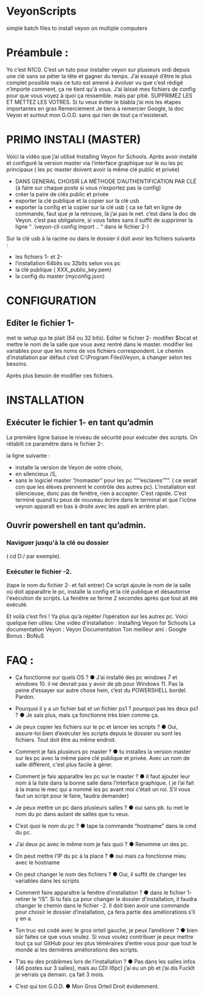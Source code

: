 # VeyonScripts
simple batch files to install veyon on multiple computers

# Préambule :
Yo c’est N1C0.
C’est un tuto pour installer veyon sur plusieurs ordi depuis une clé sans se péter la tête et gagner du temps. J’ai essayé d’être le plus complet possible mais ce tuto est amené à évoluer vu que c’est rédigé n’importe comment, ça ne tient qu'à vous.
J’ai laissé mes fichiers de config pour que vous voyez à quoi ça ressemble. mais par pitié. SUPPRIMEZ LES ET  METTEZ LES VOTRES.
Si tu veux éviter le blabla j’ai mis les étapes importantes en gras
Remerciement 
Je tiens à remercier Google, la doc Veyon et surtout mon G.O.D. sans qui rien de tout ça n'existerait.

# PRIMO INSTALl (MASTER)
Voici la vidéo que j’ai utilisé Installing Veyon for Schools.
Après avoir installé et configuré la version master via l’interface graphique sur le ou les pc principaux ( les pc master doivent avoir la même clé public et privée)
-	DANS GENERAL CHOISIR LA MÉTHODE D’AUTHENTIFICATION PAR CLÉ (à faire sur chaque poste si vous n’exportez pas la config)
-	créer la paire de clés public et privée
-	exporter la clé publique et la copier sur la clé usb
-	exporter la config et la copier sur la clé usb ( ca se fait en ligne de commande, faut que je la retrouve, là j’ai pas le net. c’est dans la doc de Veyon. c’est pas obligatoire, si vous faites sans il suffit de supprimer la ligne  “  .\veyon-cli config import .. “ dans le fichier 2-)

Sur la clé usb à la racine ou dans le dossier il doit avoir les fichiers suivants :
-	les fichiers 1- et 2-
-	l’installation 64bits ou 32bits selon vos pc
-	la clé publique ( XXX_public_key.pem)
-	la config du master (myconfig.json)

# CONFIGURATION
## Editer le fichier 1-
met le setup qui te plait (64 ou 32 bits).
Editer le fichier 2-
modifier $locat et mettre le nom de la salle que vous avez rentré dans le master.
modifier les variables pour que les noms de vos fichiers correspondent. 
Le chemin d’installation par défaut c’est C:\Program Files\Veyon\, à changer selon tes besoins.

Après plus besoin de modifier ces fichiers.

# INSTALLATION

## Exécuter le fichier 1- en tant qu’admin
La première ligne baisse le niveau de sécurité pour exécuter des scripts. On rétablit ce paramètre dans le fichier 2-.

la ligne suivante :
-	installe la version de Veyon de votre choix,
-	en silencieux /S,
-	sans le logiciel master “/nomaster” pour les pc “““esclaves”””. ( ce serait con que les élèves prennent le contrôle des autres pc).
L'installation est silencieuse, donc pas de fenêtre, rien à accepter. C’est rapide. C’est terminé quand tu peux de nouveau écrire dans le terminal et que l'icône veyron apparaît en bas à droite avec les appli en arrière plan. 


## Ouvrir powershell en tant qu’admin.
### Naviguer jusqu'à la clé ou dossier
( cd D:/ par exemple).
### Exécuter le fichier -2. 
(tape le nom du fichier 2- et fait entrer)
Ce script ajoute le nom de la salle où doit apparaître le pc, installe la config et la clé publique et désautorise l'exécution de scripts.
La fenêtre se ferme 2 secondes après que tout ait été exécuté.

Et voilà c’est fini !
Ya plus qu’a répéter l’opération sur les autres pc.
Voici quelque lien utiles:
Une vidéo d’installation : Installing Veyon for Schools
La documentation Veyon : Veyon Documentation
Ton meilleur ami : Google
Bonus : BoNuS


# FAQ :
-	Ça fonctionne sur quels OS ?
●	J’ai installé des pc windows 7 et windows 10. il ne devrait pas y avoir de pb pour Windows 11. Pas la peine d’essayer sur autre chose hein, c’est du POWERSHELL bordel. Pardon.

-	Pourquoi il y a un fichier bat et un fichier ps1 ? pourquoi pas les deux ps1 ?
●	Je sais plus, mais ça fonctionne très bien comme ça.

-	Je peux copier les fichiers sur le pc et lancer les scripts ?
●	Oui, assure-toi bien d’exécuter les scripts depuis le dossier ou sont les fichiers. Tout doit être au même endroit.

-	Comment je fais plusieurs pc master ?
●	tu installes la version master sur les pc avec la même paire clé publique et privée. Avec un nom de salle différent, c'est plus facile à gérer.

-	Comment je fais apparaître les pc sur le master ?
●	il faut ajouter leur nom à la liste dans la bonne salle dans l’interface graphique. ( je l’ai fait à la mano le mec qui a nommé les pc avant moi c’était un roi. S’il vous faut un script pour le faire, faudra demander)

-	Je peux mettre un pc dans plusieurs salles ?
●	oui sans pb. tu met le nom du pc dans autant de salles que tu veux.


-	C’est quoi le nom du pc ?
●	tape la commande “hostname” dans le cmd du pc.

-	J’ai deux pc avec le même nom je fais quoi ?
●	Renomme un des pc. 

-	On peut mettre l’IP du pc à la place ?
●	oui mais ca fonctionne mieu avec le hostname

-	On peut changer le nom des fichiers ?
●	Oui, il suffit de changer les variables dans les scripts

-	Comment faire apparaître la fenêtre d’installation ?
●	dans le fichier 1- retirer le “/S”. Si tu fais ça pour changer le dossier d’installation, il faudra changer le chemin dans le fichier -2. Il doit bien avoir une commande pour choisir le dossier d’installation, ça fera partie des améliorations s’il y en a.

-	Ton truc est codé avec le gros orteil gauche, je peux l’améliorer ?
●	bien sûr faites ce que vous voulez. Si vous voulez contribuer je peux mettre tout ça sur GitHub pour les plus téméraires d’entre vous pour que tout le monde ai les dernières améliorations des scripts.

-	T’as eu des problèmes lors de l’installation ?
●	Pas dans les salles infos (46 postes sur 3 salles), mais au CDI (6pc)  j’ai eu un pb et j’ai dis FuckIt je verrais ça demain. ça fait 3 mois.

-	C’est qui ton G.O.D.
●	Mon Gros Orteil Droit évidemment.
